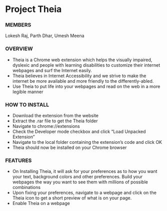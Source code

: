 # Project Theia 

### MEMBERS

Lokesh Raj, Parth Dhar, Umesh Meena

### OVERVIEW  

- Theia is a Chrome web extension which helps the visually impaired, dyslexic and people with learning disabilities to customize their internet webpages and surf the Internet easily.
- Theia believes in Internet Accessibility and we strive to make the internet be more available and more friendly to the differently-abled.
- Use Theia to put life into your webpages and read on the web in a more legible manner

### HOW TO INSTALL

- Download the extension from the website
- Extract the .rar file to get the Theia folder
- Navigate to chrome://extensions
- Check the Developer mode checkbox and click “Load Unpacked Extension”
- Navigate to the local folder containing the extension’s code and click OK
- Theia should now be installed on your Chrome browser

### FEATURES 

- On Installing Theia, it will ask for your preferences as to how you want your text, background colors and other preferences. Build your webpages the way you want to see them with millions of possible combinations
- Upon fixing your preferences, navigate to a webpage and click on the Theia icon to get a short preview of what is on your page.
- Enable Theia on a webpage 
